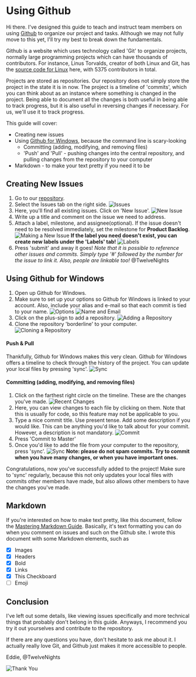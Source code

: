 # Using Github
  Hi there. I've designed this guide to teach and instruct team members on using [Github](https://github.com) to organize our project and tasks. Although we may not fully move to this yet, I'll try my best to break down the fundamentals. 
  
  Github is a website which uses technology called 'Git' to organize projects, normally large programming projects which can have thousands of contributors. For instance, Linus Torvalds, creator of both Linux and Git, has the [source code for Linux](https://github.com/torvalds/linux) here, with 5375 contributors in total.
  
  Projects are stored as repositories. Our repository does not simply store the project in the state it is in now. The project is a timeline of 'commits', which you can think about as an instance where something is changed in the project. Being able to document all the changes is both useful in being able to track progress, but it is also useful in reversing changes if necessary. For us, we'll use it to track progress.
  
This guide will cover:
+ Creating new issues
+ Using [Github for Windows](http://desktop.github.com/), because the command line is scary-looking
  + Committing (adding, modifying, and removing files)
  + 'Push' and 'Pull' - pushing changes into the central repository, and pulling changes from the repository to your computer
+ Markdown - to make your text pretty if you need it to be

## Creating New Issues
1. Go to our [repository](https://github.com/TwelveNights/borderline).
2. Select the Issues tab on the right side.
![Issues](https://github.com/TwelveNights/borderline/blob/master/Using%20Github/1.png?raw=true)
3. Here, you'll find all existing issues. Click on 'New Issue'.
![New Issue](https://github.com/TwelveNights/borderline/blob/master/Using%20Github/2.png?raw=true)
4. Write up a title and comment on the issue we need to address.
5. Attach a label, milestone, and assignee(optional). If the issue doesn't need to be resolved immediately, set the milestone for **Product Backlog**.
![Making a New Issue](https://github.com/TwelveNights/borderline/blob/master/Using%20Github/6.png?raw=true)
**If the label you need doesn't exist, you can create new labels under the 'Labels' tab!**
![Labels](https://github.com/TwelveNights/borderline/blob/master/Using%20Github/4.png?raw=true)
6. Press 'submit' and away it goes!
*Note that it is possible to reference other issues and commits. Simply type '#' followed by the number for the issue to link it. Also, people are linkable too!* @TwelveNights

## Using Github for Windows
1. Open up Github for Windows.
2. Make sure to set up your options so Github for Windows is linked to your account. Also, include your alias and e-mail so that each commit is tied to your name.
![Options](https://github.com/TwelveNights/borderline/blob/master/Using%20Github/9.png?raw=true)
![Name and Email](https://github.com/TwelveNights/borderline/blob/master/Using%20Github/10.png?raw=true)
3. Click on the plus-sign to add a repository.
![Adding a Repository](https://github.com/TwelveNights/borderline/blob/master/Using%20Github/7.png?raw=true)
4. Clone the repository 'borderline' to your computer.
![Cloning a Repository](https://github.com/TwelveNights/borderline/blob/master/Using%20Github/8.png?raw=true)

#### Push & Pull
  Thankfully, Github for Windows makes this very clean. Github for Windows offers a timeline to check through the history of the project. You can update your local files by pressing 'sync'.
![Sync](https://github.com/TwelveNights/borderline/blob/master/Using%20Github/14.png?raw=true)

#### Committing (adding, modifying, and removing files)
1. Click on the farthest right circle on the timeline. These are the changes you've made.
![Recent Changes](https://github.com/TwelveNights/borderline/blob/master/Using%20Github/11.png?raw=true)
2. Here, you can view changes to each file by clicking on them. Note that this is usually for code, so this feature may not be applicable to you.
3. Type a nice commit title. Use present tense. Add some description if you would like. This can be anything you'd like to talk about for your commit. However, a description is not mandatory.
![Commit](https://github.com/TwelveNights/borderline/blob/master/Using%20Github/12.png?raw=true)
4. Press 'Commit to Master'
5. Once you'd like to add the file from your computer to the repository, press 'sync'.
![Sync](https://github.com/TwelveNights/borderline/blob/master/Using%20Github/14.png?raw=true)
**Note: please do not spam commits. Try to commit when you have many changes, or when you have important ones.**

Congratulations, now you've successfully added to the project! Make sure to 'sync' regularly, because this not only updates your local files with commits other members have made, but also allows other members to have the changes you've made.


## Markdown
  If you're interested on how to make text pretty, like this document, follow the [Mastering Markdown Guide](https://guides.github.com/features/mastering-markdown). Basically, it's text formatting you can do when you comment on issues and such on the Github site. I wrote this document with some Markdown elements, such as
- [x] Images
- [x] Headers
- [x] Bold
- [x] Links
- [x] This Checkboard
- [ ] Emoji

## Conclusion
  I've left out some details, like viewing issues specifically and more technical things that probably don't belong in this guide. Anyways, I recommend you try it out yourselves and contribute to the repository.
  
  If there are any questions you have, don't hesitate to ask me about it. I actually really love Git, and Github just makes it more accessible to people.
  
Eddie, @TwelveNights


![Thank You](http://i.imgur.com/SSLjSgB.png)

